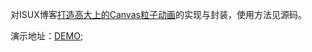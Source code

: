 对ISUX博客[打造高大上的Canvas粒子动画](http://isux.tencent.com/canvas-particle-animation.html)的实现与封装，使用方法见源码。

演示地址：[DEMO](https://ensorrow.github.io/Particle);